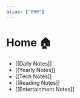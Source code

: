 ```yaml
---
alias: ["000"]
---
```

# Home 🏠

- [[Daily Notes]]
- [[Yearly Notes]]
- [[Tech Notes]]
- [[Reading Notes]]
- [[Entertainment Notes]]

